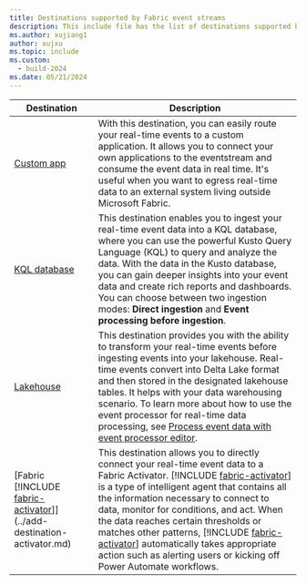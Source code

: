```yaml
---
title: Destinations supported by Fabric event streams
description: This include file has the list of destinations supported by Fabric event streams. 
ms.author: xujiang1
author: xujxu 
ms.topic: include
ms.custom:
  - build-2024
ms.date: 05/21/2024
---
```


| Destination          | Description |
| --------------- | ---------- |
| [Custom app](../add-destination-custom-app.md) | With this destination, you can easily route your real-time events to a custom application. It allows you to connect your own applications to the eventstream and consume the event data in real time. It's useful when you want to egress real-time data to an external system living outside Microsoft Fabric.  |
| [KQL database](../add-destination-kql-database.md) | This destination enables you to ingest your real-time event data into a KQL database, where you can use the powerful Kusto Query Language (KQL) to query and analyze the data. With the data in the Kusto database, you can gain deeper insights into your event data and create rich reports and dashboards. You can choose between two ingestion modes: **Direct ingestion** and **Event processing before ingestion**.|
| [Lakehouse](../add-destination-lakehouse.md) | This destination provides you with the ability to transform your real-time events before ingesting events into your lakehouse. Real-time events convert into Delta Lake format and then stored in the designated lakehouse tables. It helps with your data warehousing scenario. To learn more about how to use the event processor for real-time data processing, see [Process event data with event processor editor](../process-events-using-event-processor-editor.md).|
| [Fabric [!INCLUDE [fabric-activator](../real-time-intelligence/includes/fabric-activator.md)]](../add-destination-activator.md) |This destination allows you to directly connect your real-time event data to a Fabric Activator. [!INCLUDE [fabric-activator](../real-time-intelligence/includes/fabric-activator.md)] is a type of intelligent agent that contains all the information necessary to connect to data, monitor for conditions, and act. When the data reaches certain thresholds or matches other patterns, [!INCLUDE [fabric-activator](../real-time-intelligence/includes/fabric-activator.md)] automatically takes appropriate action such as alerting users or kicking off Power Automate workflows.|
